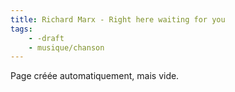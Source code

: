 ```yaml
---
title: Richard Marx - Right here waiting for you
tags:
    - -draft
    - musique/chanson
---
```


Page créée automatiquement, mais vide.
